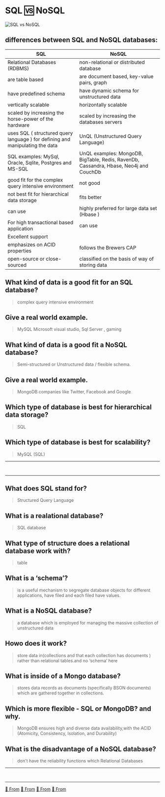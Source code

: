# SQL   🆚	NoSQL

![SQL vs NoSQL](https://encrypted-tbn0.gstatic.com/images?q=tbn:ANd9GcSlt1w4eTfpq8rritik4065Cj-7vPbj_s8jRihkOktWxi5FkDpveh1Ulp6dWvFMK6gJKi4&usqp=CAU)

 ## differences between SQL and NoSQL databases:

|      SQL                            |                  NoSQL                                       |
| --------------------------------    | --------------------------------------------------------     |
|  Relational Databases (RDBMS)       |              non-relational or distributed database          |
|  are table based                    |            are document based, key-value pairs, graph        |
|  have predefined schema             |               have dynamic schema for unstructured data      |
|  vertically scalable                |                  horizontally scalable                       |
|  scaled by increasing the horse-power of the hardware               |      scaled by increasing the databases servers    |
|  uses SQL ( structured query language ) for defining and manipulating the data     | UnQL (Unstructured Query Language)  |
|  SQL examples: MySql, Oracle, Sqlite, Postgres and MS-SQL | UnQL examples: MongoDB, BigTable, Redis, RavenDb, Cassandra, Hbase, Neo4j and CouchDb   |
|  good fit for the complex query intensive environment |        not good      |
|  not best fit for hierarchical data storage           |        fits better   |
|  can use               |                       highly preferred for large data set (Hbase )        |
|  For high transactional based application            |            can use                          |
|  Excellent support           |           |
|  emphasizes on ACID properties           |                  follows the Brewers CAP                |
|  open-source or close-sourced            | classified on the basis of way of storing data | 


 ## What kind of data is a good fit for an SQL database?
  > complex query intensive environment
 ## Give a real world example. 
  >  MySQL
  > Microsoft visual studio, Sql Server ,  gaming
 ## What kind of data is a good fit a NoSQL database?
  > Semi-structured or Unstructured data / flexible schema.
 ## Give a real world example.
  > MongoDB
  > companies like Twitter, Facebook and Google 
 ## Which type of database is best for hierarchical data storage?
  > SQL
 ## Which type of database is best for scalability?
 > MySQL (SQL)


<hr><br><hr>


 ## What does SQL stand for?
 > Structured Query Language

 ## What is a realational database?
 > SQL database

 ## What type of structure does a relational database work with?
 > table

 ## What is a ‘schema’?
 > is a useful mechanism to segregate database objects for different applications, have filed and each filed have values.

 ## What is a NoSQL database?
 > a database which is employed for managing the massive collection of unstructured data 

 ## Howo does it work?
 > store data in(collections and that each collection has documents  ) rather than relational tables.and no ‘schema’ here

 ## What is inside of a Mongo database?
 > stores data records as documents (specifically BSON documents) which are gathered together in collections. 

 ## Which is more flexible - SQL or MongoDB? and why.
 > MongoDB ensures high and diverse data availability,with the ACID (Atomicity, Consistency, Isolation, and Durability) 
 
 ## What is the disadvantage of a NoSQL database?
 > don't have the reliability functions which Relational Databases 


<hr><br><hr>

[📌 From](https://www.thegeekstuff.com/2014/01/sql-vs-nosql-db/?utm_source=tuicool)
[📌 From](https://www.youtube.com/watch?v=ZS_kXvOeQ5Y)
[📌 From](https://hevodata.com/learn/mongodb-vs-sql-comprehensive-analysis/#:~:text=SQL%20Databases%20Record&text=While%20MongoDB%20is%20more%20flexible,ensures%20greater%20reliability%20of%20transactions.)
[📌 From](https://www.w3schools.in/mongodb/introduction-to-nosql/#:~:text=NoSQL%20can%20be%20defined%20as,word%20non%20SQL%20or%20nonrelational.)
